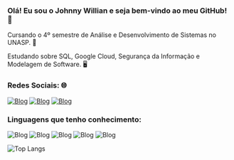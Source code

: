 ### Olá! Eu sou o Johnny Willian e seja bem-vindo ao meu GitHub! 👋




Cursando o 4º semestre de Análise e Desenvolvimento de Sistemas no UNASP. 🏫

Estudando sobre SQL, Google Cloud, Segurança da Informação e Modelagem de Software. 🖥️

### Redes Sociais: 🌐

[![Blog](https://img.shields.io/badge/LinkedIn-0077B5?style=for-the-badge&logo=linkedin&logoColor=white
)](https://www.linkedin.com/in/johnny-willian/)
[![Blog](https://img.shields.io/badge/WhatsApp-25D366?style=for-the-badge&logo=whatsapp&logoColor=white)](https://wa.me/5521971454850?text=Ol%C3%A1+Johnny%2C+tudo+bem%3F+Eu+vi+seu+perfil+pelo+github+e+decidi+entrar+em+contato%21)
[![Blog](https://img.shields.io/badge/Instagram-E4405F?style=for-the-badge&logo=instagram&logoColor=white)](https://www.instagram.com/slcwill_/)


### Linguagens que tenho conhecimento: 

![Blog](https://img.shields.io/badge/Python-14354C?style=for-the-badge&logo=python&logoColor=white)
![Blog](https://img.shields.io/badge/CSS-239120?&style=for-the-badge&logo=css3&logoColor=white)
![Blog](https://img.shields.io/badge/JavaScript-323330?style=for-the-badge&logo=javascript&logoColor=F7DF1)
![Blog](https://img.shields.io/badge/HTML-239120?style=for-the-badge&logo=html5&logoColor=white)
![Blog](https://img.shields.io/badge/Figma-F24E1E?style=for-the-badge&logo=figma&logoColor=white)

![Top Langs](https://github-readme-stats.vercel.app/api/top-langs/?username=slcwill&layout=compact) 


